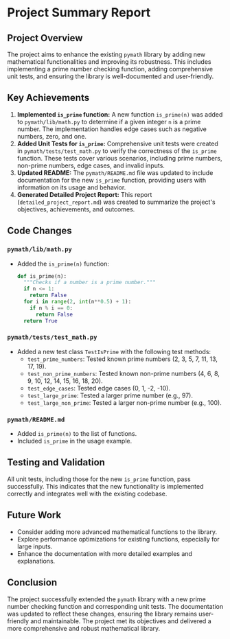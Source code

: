 # Project Summary Report

## Project Overview

The project aims to enhance the existing `pymath` library by adding new mathematical functionalities and improving its robustness. This includes implementing a prime number checking function, adding comprehensive unit tests, and ensuring the library is well-documented and user-friendly.

## Key Achievements

1.  **Implemented `is_prime` function:** A new function `is_prime(n)` was added to `pymath/lib/math.py` to determine if a given integer `n` is a prime number. The implementation handles edge cases such as negative numbers, zero, and one.
2.  **Added Unit Tests for `is_prime`:** Comprehensive unit tests were created in `pymath/tests/test_math.py` to verify the correctness of the `is_prime` function. These tests cover various scenarios, including prime numbers, non-prime numbers, edge cases, and invalid inputs.
3.  **Updated README:** The `pymath/README.md` file was updated to include documentation for the new `is_prime` function, providing users with information on its usage and behavior.
4.  **Generated Detailed Project Report:** This report (`detailed_project_report.md`) was created to summarize the project's objectives, achievements, and outcomes.

## Code Changes

### `pymath/lib/math.py`

*   Added the `is_prime(n)` function:
    ```python
    def is_prime(n):
      """Checks if a number is a prime number."""
      if n <= 1:
        return False
      for i in range(2, int(n**0.5) + 1):
        if n % i == 0:
          return False
      return True
    ```

### `pymath/tests/test_math.py`

*   Added a new test class `TestIsPrime` with the following test methods:
    *   `test_prime_numbers`: Tested known prime numbers (2, 3, 5, 7, 11, 13, 17, 19).
    *   `test_non_prime_numbers`: Tested known non-prime numbers (4, 6, 8, 9, 10, 12, 14, 15, 16, 18, 20).
    *   `test_edge_cases`: Tested edge cases (0, 1, -2, -10).
    *   `test_large_prime`: Tested a larger prime number (e.g., 97).
    *   `test_large_non_prime`: Tested a larger non-prime number (e.g., 100).

### `pymath/README.md`

*   Added `is_prime(n)` to the list of functions.
*   Included `is_prime` in the usage example.

## Testing and Validation

All unit tests, including those for the new `is_prime` function, pass successfully. This indicates that the new functionality is implemented correctly and integrates well with the existing codebase.

## Future Work

*   Consider adding more advanced mathematical functions to the library.
*   Explore performance optimizations for existing functions, especially for large inputs.
*   Enhance the documentation with more detailed examples and explanations.

## Conclusion

The project successfully extended the `pymath` library with a new prime number checking function and corresponding unit tests. The documentation was updated to reflect these changes, ensuring the library remains user-friendly and maintainable. The project met its objectives and delivered a more comprehensive and robust mathematical library.
